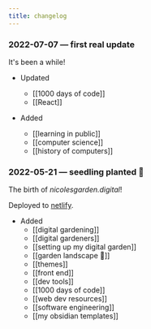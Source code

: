 ```yaml
---
title: changelog
---
```


### 2022-07-07 — first real update

It's been a while! 

-   Updated
    - [[1000 days of code]]
    - [[React]]

-   Added
    - [[learning in public]]
    - [[computer science]]
    - [[history of computers]]

### 2022-05-21 — seedling planted 🌱
The birth of *nicolesgarden.digital*! 

Deployed to [netlify](https://nicolesgarden.digital/). 

-   Added
    - [[digital gardening]]
    - [[digital gardeners]]
    - [[setting up my digital garden]]
    - [[garden landscape 🌳]]
    - [[themes]]
    - [[front end]]
    - [[dev tools]]
    - [[1000 days of code]]
    - [[web dev resources]]
    - [[software engineering]]
    - [[my obsidian templates]]
